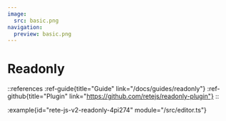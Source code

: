```yaml
---
image:
  src: basic.png
navigation:
  preview: basic.png
---
```


# Readonly

::references
:ref-guide{title="Guide" link="/docs/guides/readonly"}
:ref-github{title="Plugin" link="https://github.com/retejs/readonly-plugin"}
::

:example{id="rete-js-v2-readonly-4pi274" module="/src/editor.ts"}
